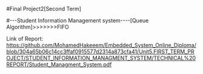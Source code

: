 #Final Project2[Second Term]

#---Student Information Management system----[Queue Algorithm]>>>>>>>FIFO

Link of Report:
https://github.com/MohamedHakeeem/Embedded_System_Online_Diploma/blob/304a65b06c14cc3ffaf0915577d2314a873cfa41/Unit5.FIRST_TERM_PROJECT/STUDENT_INFORMATION_MANAGMENT_SYSTEM/TECHNICAL%20REPORT/Student_Managment_System.pdf
